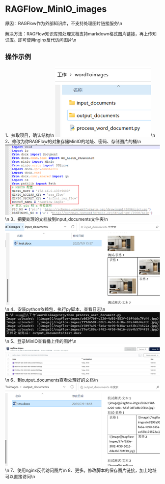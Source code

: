 # RAGFlow_MinIO_images

原因：RAGFlow作为外部知识库，不支持处理图片链接服务\n

解决方法：RAGFlow知识库预处理文档支持markdown格式图片链接，再上传知识库。即可使用nginx反代访问图片\n

## 操作示例
1、拉取项目，确认结构\n
![1](doc/images/1.png)\n
2、修改为你RAGFlow的对象存储MinIO的地址、密码、存储图片的桶\n
![6](doc/images/6.png)\n
3、把要处理的文档放到input_documents文件夹\n
![2](doc/images/2.png)\n
4、安装python依赖包，执行py脚本，查看日志\n
![3](doc/images/3.png)\n
5、登录MinIO查看桶上传的图片\n
![4](doc/images/4.png)\n
6、到output_documents查看处理好的文档\n
![5](doc/images/5.png)\n
7、使用nginx反代访问图片\n
8、更多。修改脚本的保存图片链接，加上地址可以直接访问\n
